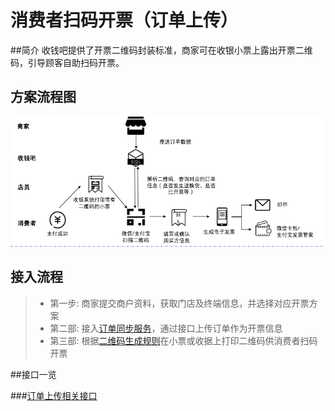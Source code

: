 # 消费者扫码开票（订单上传）
##简介
收钱吧提供了开票二维码封装标准，商家可在收银小票上露出开票二维码，引导顾客自助扫码开票。

## 方案流程图

![](../img/order_flow.png?raw=true)

## 接入流程

 > * 第一步: 商家提交商户资料，获取门店及终端信息，并选择对应开票方案
 > * 第二部: 接入[订单同步服务](interface.md)，通过接口上传订单作为开票信息
 > * 第三部: 根据[二维码生成规则](qrcode_guide.md)在小票或收据上打印二维码供消费者扫码开票

##接口一览

###[订单上传相关接口](interface.md)
    